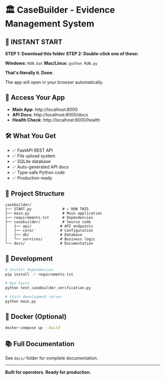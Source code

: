 # 🏛️ CaseBuilder - Evidence Management System

## 🚀 INSTANT START

**STEP 1: Download this folder**
**STEP 2: Double-click one of these:**

**Windows:** `RUN.bat`
**Mac/Linux:** `python RUN.py`

**That's literally it. Done.**

The app will open in your browser automatically.

## 📱 Access Your App

- **Main App**: http://localhost:8000
- **API Docs**: http://localhost:8000/docs
- **Health Check**: http://localhost:8000/health

## 🛠️ What You Get

- ✅ FastAPI REST API
- ✅ File upload system
- ✅ SQLite database
- ✅ Auto-generated API docs
- ✅ Type-safe Python code
- ✅ Production ready

## 📁 Project Structure

```
casebuilder/
├── START.py              # ← RUN THIS
├── main.py               # Main application
├── requirements.txt      # Dependencies
├── casebuilder/          # Source code
│   ├── api/             # API endpoints
│   ├── core/            # Configuration
│   ├── db/              # Database
│   └── services/        # Business logic
└── docs/                # Documentation
```

## 🔧 Development

```bash
# Install dependencies
pip install -r requirements.txt

# Run tests
python test_casebuilder_verification.py

# Start development server
python main.py
```

## 🐳 Docker (Optional)

```bash
docker-compose up --build
```

## 📚 Full Documentation

See `docs/` folder for complete documentation.

---

**Built for operators. Ready for production.**